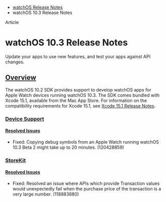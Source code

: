 - [watchOS Release Notes](https://developer.apple.com/documentation/watchos-release-notes)
- watchOS 10.3 Release Notes

Article

# watchOS 10.3 Release Notes

Update your apps to use new features, and test your apps against API changes.

## [Overview](https://developer.apple.com/documentation/watchos-release-notes/watchos-10_3-release-notes#Overview)

The watchOS 10.2 SDK provides support to develop watchOS apps for Apple Watch devices running watchOS 10.3. The SDK comes bundled with Xcode 15.1, available from the Mac App Store. For information on the compatibility requirements for Xcode 15.1, see [Xcode 15.1 Release Notes](https://developer.apple.com/documentation/Xcode-Release-Notes/xcode-15_1-release-notes).

### [Device Support](https://developer.apple.com/documentation/watchos-release-notes/watchos-10_3-release-notes#Device-Support)

#### [Resolved Issues](https://developer.apple.com/documentation/watchos-release-notes/watchos-10_3-release-notes#Resolved-Issues)

- Fixed: Copying debug symbols from an Apple Watch running watchOS 10.3 Beta 2 might take up to 20 minutes. (120428859)

### [StoreKit](https://developer.apple.com/documentation/watchos-release-notes/watchos-10_3-release-notes#StoreKit)

#### [Resolved Issues](https://developer.apple.com/documentation/watchos-release-notes/watchos-10_3-release-notes#Resolved-Issues)

- Fixed: Resolved an issue where APIs which provide Transaction values would unexpectedly fail when the purchase price of the transaction is a very large number. (118883880)
